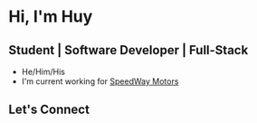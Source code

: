 # Hi, I'm Huy

## Student | Software Developer | Full-Stack

* He/Him/His
* I'm current working for [SpeedWay Motors](https://www.speedwaymotors.com/)

## Let's Connect
<i class="fab fa-linkedin"></i>
